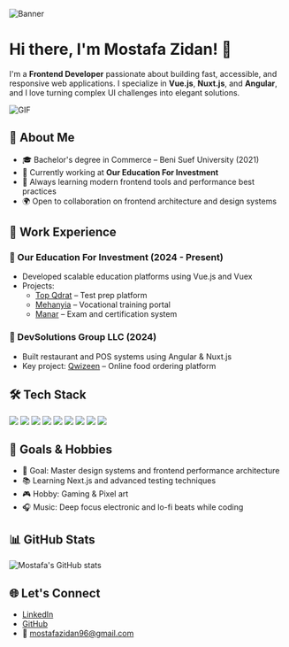 ![Banner](https://user-images.githubusercontent.com/your-banner-image-url/banner.png)

# Hi there, I'm Mostafa Zidan! 👋

I'm a **Frontend Developer** passionate about building fast, accessible, and responsive web applications. I specialize in **Vue.js**, **Nuxt.js**, and **Angular**, and I love turning complex UI challenges into elegant solutions.

![GIF](https://media.giphy.com/media/qgQUggAC3Pfv687qPC/giphy.gif)

## 🚀 About Me
- 🎓 Bachelor's degree in Commerce – Beni Suef University (2021)
- 💼 Currently working at **Our Education For Investment**
- 🧠 Always learning modern frontend tools and performance best practices
- 🌍 Open to collaboration on frontend architecture and design systems

## 💼 Work Experience
### 🔹 Our Education For Investment (2024 - Present)
- Developed scalable education platforms using Vue.js and Vuex
- Projects:
  - [Top Qdrat](https://topqdrat.com/ar) – Test prep platform
  - [Mehanyia](https://mehanyia.com/ar) – Vocational training portal
  - [Manar](https://manar.oetest.tech/ar) – Exam and certification system

### 🔹 DevSolutions Group LLC (2024)
- Built restaurant and POS systems using Angular & Nuxt.js
- Key project: [Qwizeen](https://qwizeen.io/) – Online food ordering platform

## 🛠️ Tech Stack
<p align="left">
  <img src="https://img.shields.io/badge/-JavaScript-F7DF1E?style=for-the-badge&logo=javascript&logoColor=000" />
  <img src="https://img.shields.io/badge/-TypeScript-3178C6?style=for-the-badge&logo=typescript&logoColor=fff" />
  <img src="https://img.shields.io/badge/-Vue.js-42b883?style=for-the-badge&logo=vue.js&logoColor=fff" />
  <img src="https://img.shields.io/badge/-Nuxt.js-00C58E?style=for-the-badge&logo=nuxt.js&logoColor=fff" />
  <img src="https://img.shields.io/badge/-Angular-DD0031?style=for-the-badge&logo=angular&logoColor=fff" />
  <img src="https://img.shields.io/badge/-HTML5-E34F26?style=for-the-badge&logo=html5&logoColor=fff" />
  <img src="https://img.shields.io/badge/-CSS3-1572B6?style=for-the-badge&logo=css3&logoColor=fff" />
  <img src="https://img.shields.io/badge/-Git-F05032?style=for-the-badge&logo=git&logoColor=fff" />
  <img src="https://img.shields.io/badge/-Figma-F24E1E?style=for-the-badge&logo=figma&logoColor=fff" />
</p>

## 🎯 Goals & Hobbies
- 🔭 Goal: Master design systems and frontend performance architecture
- 📚 Learning Next.js and advanced testing techniques
- 🎮 Hobby: Gaming & Pixel art
- 🎧 Music: Deep focus electronic and lo-fi beats while coding

## 📊 GitHub Stats
![Mostafa's GitHub stats](https://github-readme-stats.vercel.app/api?username=MostafaZidan96&show_icons=true&theme=radical)

## 🌐 Let's Connect
- [LinkedIn](https://www.linkedin.com/in/mostafazidan96)
- [GitHub](https://github.com/MostafaZidan96)
- 📩 mostafazidan96@gmail.com
